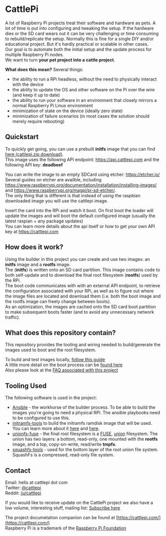 # CattlePi
A lot of Raspberry Pi projects treat their software and hardware as pets. A lot of time is put into configuring and tweaking the setup. If the hardware dies or the SD card wears out it can be very challenging or time consuming to rebuild/replicate the setup. Normally this is fine for a single DIY and/or educational project. But it's hardly practical or scalable in other cases.  
Our goal is to automate both the initial setup and the update process for multiple Raspberry Pi nodes.  
We want to turn **your pet project into a cattle project**.  

**What does this mean?** Several things:  
 * the ability to run a RPi headless, without the need to physically interact with the device 
 * the ability to update the OS and other software on the Pi over the wire (and keep it up to date)
 * the ability to run your software in an environment that closely mirrors a normal Raspberry Pi Linux environment
 * minimization of state on the device (ideally zero state)
 * minimization of failure scenarios (in most cases the solution should merely require rebooting)

## Quickstart
To quickly get going, you can use a prebuilt **initfs** image that you can find [here (cattlepi.zip download)](https://api.cattlepi.com/images/global/raspbian-lite/2018-06-29/bootstrap/cattlepi.zip?apiKey=deadbeef).  
This image uses the following API endpoint: https://api.cattlepi.com and the following API key: **deadbeef**   

You can write the image to an empty SDCard using etcher: https://etcher.io/    
Several guides on etcher are availble, including https://www.raspberrypi.org/documentation/installation/installing-images/ and https://www.raspberrypi.org/magpi/pi-sd-etcher/.  
The only thing that is different is that instead of using the raspbian downloaded image you will use the cattlepi image.

Insert the card into the RPi and watch it boot. On first boot the loader will update the images and will boot the default configured image (usually the latest raspian + any package updates)   
You can learn more details about the api itself or how to get your own API key at https://cattlepi.com

## How does it work?
Using the builder in this project you can create and use two images: an **initfs** image and a **rootfs** image.  
The (**initfs**) is written onto an SD card partition. This image contains code to both self-update and to download the final root filesystem (**rootfs**) used by the RPi.  
The boot code communicates with with an external API endpoint, to retrieve the configuration associated with your RPi, as well as to figure out where the image files are located and download them (i.e. both the boot image and the rootfs image can freely change between boots).  
As an optimization, the images are cached onto the SD card boot partition to make subsequent boots faster (and to avoid any unnecessary network traffic).

## What does this repository contain?
This repository provides the tooling and wiring needed to build/generate the images used to boot and the root filesystem.  

To build and test images locally, [follow this guide](https://github.com/cattlepi/cattlepi/blob/master/doc/BUILDING.md)   
A little more detail on the boot process can be [found here](https://cattlepi.com/flow/)  
Also please look at the [FAQ associated with this project](https://github.com/cattlepi/cattlepi/blob/master/doc/FAQ.md)

## Tooling Used
The following software is used in the project: 
 * [Ansible](https://docs.ansible.com/ansible/latest/index.html) - the workhorse of the builder process. To be able to build the images you're going to need a physical RPi. The ansible playbooks need to be configured to use this.
 * [initramfs-tools](https://manpages.debian.org/jessie/initramfs-tools/initramfs-tools.8.en.html) to build the initramfs ramdisk image that will be used. You can learn more about it [here](https://www.kernel.org/doc/Documentation/early-userspace/README) and [here](https://archive.is/20130104033427/http://www.linuxfordevices.com/c/a/Linux-For-Devices-Articles/Introducing-initramfs-a-new-model-for-initial-RAM-disks/).
 * [unionfs-fuse](http://manpages.ubuntu.com/manpages/trusty/man8/unionfs-fuse.8.html) - the final root filesystem is a [FUSE](https://en.wikipedia.org/wiki/Filesystem_in_Userspace), [union](https://en.wikipedia.org/wiki/UnionFS) filesystem. The union has two layers: a bottom, read-only, one mounted with the **rootfs** image, and a top, copy-on-write, read/write **tmpfs**.
 * [squashfs-tools](http://tldp.org/HOWTO/SquashFS-HOWTO/index.html) - used for the bottom layer of the root union file system. SquashFs is a compressed, read-only file system. 

## Contact
Email: hello at cattlepi dot com  
Twitter: [@cattlepi](https://twitter.com/cattlepi)  
Reddit: [/u/cattlepi](https://www.reddit.com/user/cattlepi)  

If you would like to receive update on the CattlePi project we also have a low volume, interesting stuff, mailing list: [Subscribe here](http://eepurl.com/dDcwlL)  

The project documetation companion can be found at [https://cattlepi.com/](https://cattlepi.com/)  
Raspberry Pi is a trademark of the [Raspberry Pi Foundation](https://www.raspberrypi.org/)
 
